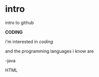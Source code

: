# intro
intro to github


**CODING**

i'm interested in *coding*

and the programming languages i know are

  -java
  
  HTML
